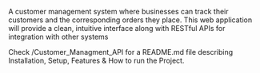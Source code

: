 A customer management system where businesses can track their customers and the corresponding orders they place. This web application will provide a clean, intuitive interface along with RESTful APIs for integration with other systems

Check /Customer_Managment_API for a README.md file describing Installation, Setup, Features & How to run the Project.
